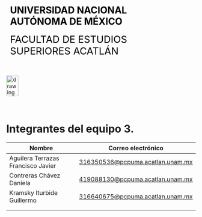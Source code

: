 <div style="display: table;">
    <div style="width: 75%;float: left;margin: auto;padding: 50px 0px 50px 10px; float: left;">
        <span style="color: black;font-size: 25px;font-weight: bold;">UNIVERSIDAD NACIONAL AUTÓNOMA DE MÉXICO</span></br></br>
        <span style="color: black;font-size: 26px;">FACULTAD DE ESTUDIOS SUPERIORES ACATLÁN</span>
    </div>
    <img src="/archivos/index/fesa.png" alt="drawing" width="200" style="width: 25%;"/>
</div>

&nbsp;
# Integrantes del equipo 3.

| Nombre | Correo electrónico | 
|--------|--------------------|
| Aguilera Terrazas Francisco Javier | 316350536@pcpuma.acatlan.unam.mx |
| Contreras Chávez Daniela           | 419088130@pcpuma.acatlan.unam.mx |
| Kramsky Iturbide Guillermo         | 316640675@pcpuma.acatlan.unam.mx |
|                                    |                                  |
|                                    |                                  |
